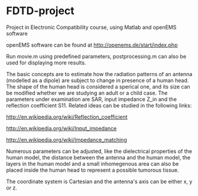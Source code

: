 FDTD-project
============

Project in Electronic Compatibility course, using Matlab and openEMS software

  
 openEMS software can be found at http://openems.de/start/index.php

 Run movie.m using predefined parameters, postprocessing.m can also be used for displaying more results.

 The basic concepts are to estimate how the radiation patterns of an antenna (modelled as a dipole)
 are subject to change in presence of a human head. The shape of the human head is considered a sperical one,
 and its size can be modified whether we are studying an adult or a child case. The parameters under examination
 are SAR, input impedance Z_in and the reflection coefficient S11. Related ideas can be studied in the following
 links:
 
 http://en.wikipedia.org/wiki/Reflection_coefficient
 
 http://en.wikipedia.org/wiki/Input_impedance
 
 http://en.wikipedia.org/wiki/Impedance_matching
 
 Numerous parameters can be adjusted, like the dielectrical properties of the human model, the distance between
 the antenna and the human model, the layers in the human model and a small inhomegenous area can also be placed 
 inside the human head to represent a possible tumorous tissue.
 
 The coordinate system is Cartesian and the antenna's axis can be either x, y or z.
 
